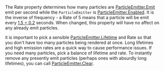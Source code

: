 The Rate property determines how many particles are [ParticleEmitter.Emit](https://developer.roblox.com/api-reference/function/ParticleEmitter/Emit) emit per second while the `ParticleEmitter` is [ParticleEmitter.Enabled](https://developer.roblox.com/api-reference/property/ParticleEmitter/Enabled). It is the inverse of frequency - a Rate of 5 means that a particle will be emit every [1.5 = 0.2](https://developer.roblox.com/search#stq=5%20=%200.2) seconds. When changed, this property will have no affect on any already emit particles.

it is important to pick a sensible [ParticleEmitter.Lifetime](https://developer.roblox.com/api-reference/property/ParticleEmitter/Lifetime) and Rate so that you don't have too many particles being rendered at once. Long lifetimes and high emission rates are a quick way to cause performance issues. If you need many particles, pick a balance of lifetime and rate. To instantly remove any presently emit particles (perhaps ones with absurdly long lifetimes), you can call [ParticleEmitter.Clear](https://developer.roblox.com/api-reference/function/ParticleEmitter/Clear).